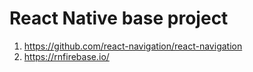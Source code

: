 # React Native base project

1. https://github.com/react-navigation/react-navigation
2. https://rnfirebase.io/